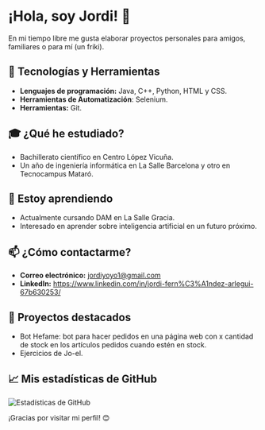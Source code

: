 # ¡Hola, soy Jordi! 👋

En mi tiempo libre me gusta elaborar proyectos personales para amigos, familiares o para mí (un friki).


## 🔧 Tecnologías y Herramientas

- **Lenguajes de programación:** Java, C++, Python, HTML y CSS.
- **Herramientas de Automatización**:  Selenium.
- **Herramientas:** Git.

## 🎓 ¿Qué he estudiado?

- Bachillerato científico en Centro López Vicuña.
- Un año de ingeniería informática en La Salle Barcelona y otro en Tecnocampus Mataró.

## 🌱 Estoy aprendiendo

- Actualmente cursando DAM en La Salle Gracia.
- Interesado en aprender sobre inteligencia artificial en un futuro próximo.

## 📫 ¿Cómo contactarme?

- **Correo electrónico:** jordiyoyo1@gmail.com
- **LinkedIn:** https://www.linkedin.com/in/jordi-fern%C3%A1ndez-arlegui-67b630253/

## 🌟 Proyectos destacados

- Bot Hefame: bot para hacer pedidos en una página web con x cantidad de stock en los artículos pedidos cuando estén en stock.
- Ejercicios de Jo-el.


## 📈 Mis estadísticas de GitHub

![Estadísticas de GitHub](https://github-readme-stats.vercel.app/api?username=JordiFernandezArlegui&show_icons=true&theme=radical)


¡Gracias por visitar mi perfil! 😊
